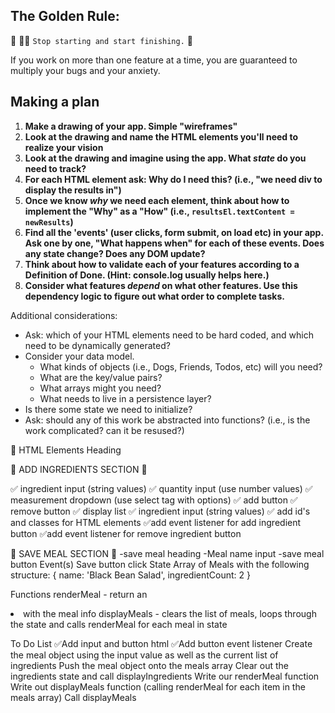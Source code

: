 ## The Golden Rule: 

🦸 🦸‍♂️ `Stop starting and start finishing.` 🏁

If you work on more than one feature at a time, you are guaranteed to multiply your bugs and your anxiety.

## Making a plan

1) **Make a drawing of your app. Simple "wireframes"** 
1) **Look at the drawing and name the HTML elements you'll need to realize your vision**
1) **Look at the drawing and imagine using the app. What _state_ do you need to track?** 
1) **For each HTML element ask: Why do I need this? (i.e., "we need div to display the results in")** 
1) **Once we know _why_ we need each element, think about how to implement the "Why" as a "How" (i.e., `resultsEl.textContent = newResults`)**
1) **Find all the 'events' (user clicks, form submit, on load etc) in your app. Ask one by one, "What happens when" for each of these events. Does any state change? Does any DOM update?**
1) **Think about how to validate each of your features according to a Definition of Done. (Hint: console.log usually helps here.)**
1) **Consider what features _depend_ on what other features. Use this dependency logic to figure out what order to complete tasks.**

Additional considerations:
- Ask: which of your HTML elements need to be hard coded, and which need to be dynamically generated?
- Consider your data model. 
  - What kinds of objects (i.e., Dogs, Friends, Todos, etc) will you need? 
  - What are the key/value pairs? 
  - What arrays might you need? 
  - What needs to live in a persistence layer?
- Is there some state we need to initialize?
- Ask: should any of this work be abstracted into functions? (i.e., is the work complicated? can it be resused?)



🎁 HTML Elements
Heading 

🎁 ADD INGREDIENTS SECTION 🎁  

✅ ingredient input (string values)
✅ quantity input (use number values)
✅ measurement dropdown (use select tag with options)
✅ add button
✅ remove button
✅ display list 
✅ ingredient input (string values)
✅ add id's and classes for HTML elements
✅add event listener for add ingredient button 
✅add event listener for remove ingredient button

🎁 SAVE MEAL SECTION 🎁 
-save meal heading
-Meal name input
-save meal button 
Event(s)
Save button click
State
Array of Meals with the following structure:
{
  name: 'Black Bean Salad',
  ingredientCount: 2
}


Functions
renderMeal - return an <li> with the meal info
displayMeals - clears the list of meals, loops through the state and calls renderMeal for each meal in state

To Do List
 ✅Add input and button html
 ✅Add button event listener
 Create the meal object using the input value as well as the current list of ingredients
 Push the meal object onto the meals array
 Clear out the ingredients state and call displayIngredients
 Write our renderMeal function
 Write out displayMeals function (calling renderMeal for each item in the meals array)
 Call displayMeals
